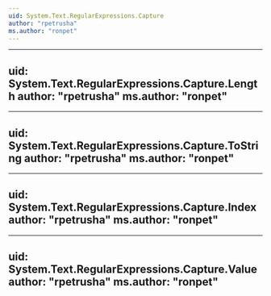 ```yaml
---
uid: System.Text.RegularExpressions.Capture
author: "rpetrusha"
ms.author: "ronpet"
---
```


---
uid: System.Text.RegularExpressions.Capture.Length
author: "rpetrusha"
ms.author: "ronpet"
---

---
uid: System.Text.RegularExpressions.Capture.ToString
author: "rpetrusha"
ms.author: "ronpet"
---

---
uid: System.Text.RegularExpressions.Capture.Index
author: "rpetrusha"
ms.author: "ronpet"
---

---
uid: System.Text.RegularExpressions.Capture.Value
author: "rpetrusha"
ms.author: "ronpet"
---
